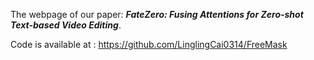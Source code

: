 The webpage of our paper: ___FateZero: Fusing Attentions for Zero-shot Text-based Video Editing___.

Code is available at : https://github.com/LinglingCai0314/FreeMask
